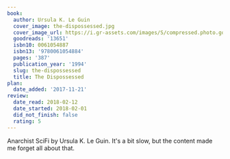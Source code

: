 ```yaml
---
book:
  author: Ursula K. Le Guin
  cover_image: the-dispossessed.jpg
  cover_image_url: https://i.gr-assets.com/images/S/compressed.photo.goodreads.com/books/1353467455l/13651._SY160_.jpg
  goodreads: '13651'
  isbn10: 0061054887
  isbn13: '9780061054884'
  pages: '387'
  publication_year: '1994'
  slug: the-dispossessed
  title: The Dispossessed
plan:
  date_added: '2017-11-21'
review:
  date_read: 2018-02-12
  date_started: 2018-02-01
  did_not_finish: false
  rating: 5
---
```


Anarchist SciFi by Ursula K. Le Guin. It's a bit slow, but the content made me forget all about that.
